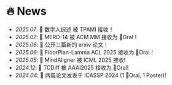 # 🔥 News
- *2025.07*: 🎉 数字人综述 被 TPAMI 接收！
- *2025.07*: 🎉 MERD-14 被 ACM MM 接收为 👑Oral！
- *2025.06*: 🎉 公开三篇新的 arxiv 论文！
- *2025.06*: 🎉 FloorPlan-Lamma ACL 2025 接收为 👑Oral！
- *2025.05*: 🎉 MindAligner 被 ICML 2025 接收!
- *2024.12*: 🎉 TCDiff 被 AAAI2025 接收为 👑Oral!
- *2024.04*: 🎉 两篇论文发表于 ICASSP 2024 (1 👑Oral, 1 Poster)!

